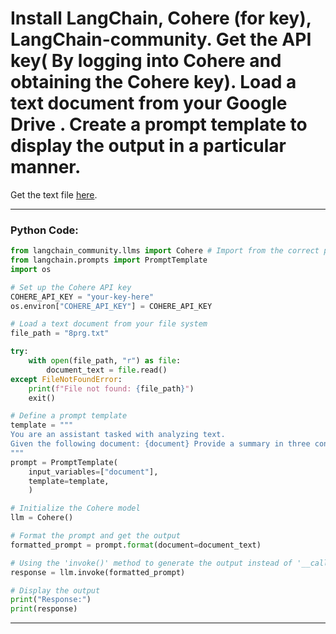 # Install LangChain, Cohere (for key), LangChain-community. Get the API key( By logging into Cohere and obtaining the Cohere key). Load a text document from your Google Drive . Create a prompt template to display the output in a particular manner.

Get the text file [here](https://violetto-rose.github.io/Gen-AI/public/resources/8prg.txt).

---

### Python Code:

```python
from langchain_community.llms import Cohere # Import from the correct package
from langchain.prompts import PromptTemplate
import os

# Set up the Cohere API key
COHERE_API_KEY = "your-key-here"
os.environ["COHERE_API_KEY"] = COHERE_API_KEY

# Load a text document from your file system
file_path = "8prg.txt"

try:
	with open(file_path, "r") as file:
		document_text = file.read()
except FileNotFoundError:
	print(f"File not found: {file_path}")
	exit()

# Define a prompt template
template = """
You are an assistant tasked with analyzing text.
Given the following document: {document} Provide a summary in three concise bullet points:
"""
prompt = PromptTemplate(
	input_variables=["document"],
	template=template,
	)

# Initialize the Cohere model
llm = Cohere()

# Format the prompt and get the output
formatted_prompt = prompt.format(document=document_text)

# Using the 'invoke()' method to generate the output instead of '__call_'
response = llm.invoke(formatted_prompt)

# Display the output
print("Response:")
print(response)
```

---
